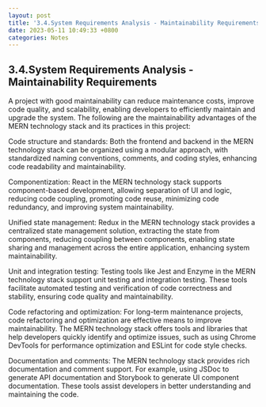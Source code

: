 ```yaml
---
layout: post
title: '3.4.System Requirements Analysis - Maintainability Requirements'
date: 2023-05-11 10:49:33 +0800
categories: Notes
---
```


## 3.4.System Requirements Analysis - Maintainability Requirements

A project with good maintainability can reduce maintenance costs, improve code quality, and scalability, enabling developers to efficiently maintain and upgrade the system. The following are the maintainability advantages of the MERN technology stack and its practices in this project:

Code structure and standards: Both the frontend and backend in the MERN technology stack can be organized using a modular approach, with standardized naming conventions, comments, and coding styles, enhancing code readability and maintainability.

Componentization: React in the MERN technology stack supports component-based development, allowing separation of UI and logic, reducing code coupling, promoting code reuse, minimizing code redundancy, and improving system maintainability.

Unified state management: Redux in the MERN technology stack provides a centralized state management solution, extracting the state from components, reducing coupling between components, enabling state sharing and management across the entire application, enhancing system maintainability.

Unit and integration testing: Testing tools like Jest and Enzyme in the MERN technology stack support unit testing and integration testing. These tools facilitate automated testing and verification of code correctness and stability, ensuring code quality and maintainability.

Code refactoring and optimization: For long-term maintenance projects, code refactoring and optimization are effective means to improve maintainability. The MERN technology stack offers tools and libraries that help developers quickly identify and optimize issues, such as using Chrome DevTools for performance optimization and ESLint for code style checks.

Documentation and comments: The MERN technology stack provides rich documentation and comment support. For example, using JSDoc to generate API documentation and Storybook to generate UI component documentation. These tools assist developers in better understanding and maintaining the code.
